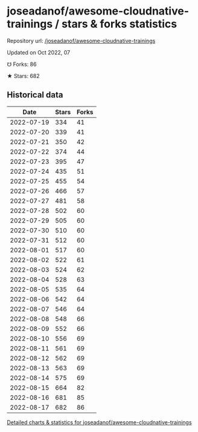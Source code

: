 # joseadanof/awesome-cloudnative-trainings / stars & forks statistics

Repository url: [/joseadanof/awesome-cloudnative-trainings](https://github.com/joseadanof/awesome-cloudnative-trainings)

Updated on Oct 2022, 07

☋ Forks: 86

★ Stars: 682

## Historical data
| Date | Stars | Forks |
|------|-------|-------|
| 2022-07-19 | 334 | 41 | 
| 2022-07-20 | 339 | 41 | 
| 2022-07-21 | 350 | 42 | 
| 2022-07-22 | 374 | 44 | 
| 2022-07-23 | 395 | 47 | 
| 2022-07-24 | 435 | 51 | 
| 2022-07-25 | 455 | 54 | 
| 2022-07-26 | 466 | 57 | 
| 2022-07-27 | 481 | 58 | 
| 2022-07-28 | 502 | 60 | 
| 2022-07-29 | 505 | 60 | 
| 2022-07-30 | 510 | 60 | 
| 2022-07-31 | 512 | 60 | 
| 2022-08-01 | 517 | 60 | 
| 2022-08-02 | 522 | 61 | 
| 2022-08-03 | 524 | 62 | 
| 2022-08-04 | 528 | 63 | 
| 2022-08-05 | 535 | 64 | 
| 2022-08-06 | 542 | 64 | 
| 2022-08-07 | 546 | 64 | 
| 2022-08-08 | 548 | 66 | 
| 2022-08-09 | 552 | 66 | 
| 2022-08-10 | 556 | 69 | 
| 2022-08-11 | 561 | 69 | 
| 2022-08-12 | 562 | 69 | 
| 2022-08-13 | 563 | 69 | 
| 2022-08-14 | 575 | 69 | 
| 2022-08-15 | 664 | 82 | 
| 2022-08-16 | 681 | 85 | 
| 2022-08-17 | 682 | 86 | 


[Detailed charts & statistics for joseadanof/awesome-cloudnative-trainings](https://reviewgithub.com/rep/joseadanof/awesome-cloudnative-trainings)
